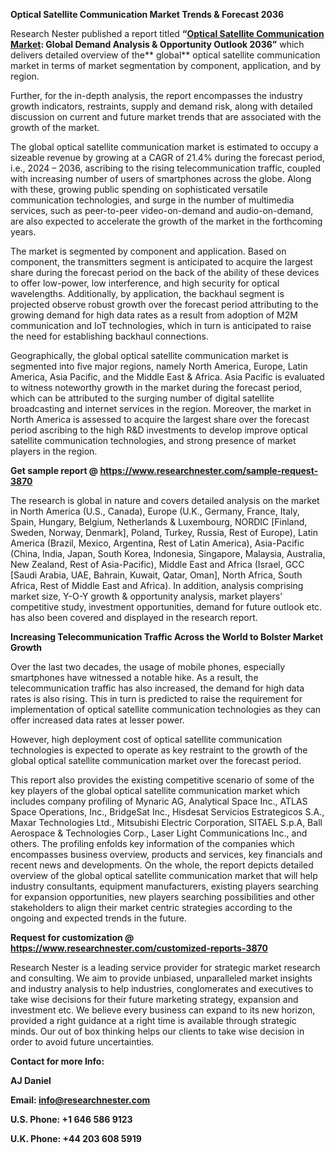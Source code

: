 ﻿**Optical Satellite Communication Market <a name="_hlk92730037"></a>Trends & Forecast 2036**

Research Nester published a report titled **“[Optical Satellite Communication Market](https://www.researchnester.com/reports/optical-satellite-communication-market/3870): Global Demand Analysis & Opportunity Outlook 2036”** which delivers detailed overview of the** global** optical satellite communication market in terms of market segmentation by component, application, and by region.

Further, for the in-depth analysis, the report encompasses the industry growth indicators, restraints, supply and demand risk, along with detailed discussion on current and future market trends that are associated with the growth of the market.

The global optical satellite communication market is estimated to occupy a sizeable revenue by growing at a CAGR of <a name="_hlk91521038"></a>21.4% during the forecast period, i.e., 2024 – 2036, ascribing to the rising telecommunication traffic, coupled with increasing number of users of smartphones across the globe. Along with these, growing public spending on sophisticated versatile communication technologies, and surge in the number of multimedia services, such as peer-to-peer video-on-demand and audio-on-demand, are also expected to accelerate the growth of the market in the forthcoming years. 

The market is segmented by component and application. Based on component, the transmitters segment is anticipated to acquire the largest share during the forecast period on the back of the ability of these devices to offer low-power, low interference, and high security for optical wavelengths. Additionally, by application, the backhaul segment is projected observe robust growth over the forecast period attributing to the growing demand for high data rates as a result from adoption of M2M communication and IoT technologies, which in turn is anticipated to raise the need for establishing backhaul connections.  

Geographically, the global optical satellite communication market is segmented into five major regions, namely North America, Europe, Latin America, Asia Pacific, and the Middle East & Africa. Asia Pacific is evaluated to witness noteworthy growth in the market during the forecast period, which can be attributed to the surging number of digital satellite broadcasting and internet services in the region. Moreover, the market in North America is assessed to acquire the largest share over the forecast period ascribing to the high R&D investments to develop improve optical satellite communication technologies, and strong presence of market players in the region.

**Get sample report @ <https://www.researchnester.com/sample-request-3870>** 

The research is global in nature and covers detailed analysis on the market in North America (U.S., Canada), Europe (U.K., Germany, France, Italy, Spain, Hungary, Belgium, Netherlands & Luxembourg, NORDIC [Finland, Sweden, Norway, Denmark], Poland, Turkey, Russia, Rest of Europe), Latin America (Brazil, Mexico, Argentina, Rest of Latin America), Asia-Pacific (China, India, Japan, South Korea, Indonesia, Singapore, Malaysia, Australia, New Zealand, Rest of Asia-Pacific), Middle East and Africa (Israel, GCC [Saudi Arabia, UAE, Bahrain, Kuwait, Qatar, Oman], North Africa, South Africa, Rest of Middle East and Africa). In addition, analysis comprising market size, Y-O-Y growth & opportunity analysis, market players’ competitive study, investment opportunities, demand for future outlook etc. has also been covered and displayed in the research report.

**Increasing Telecommunication Traffic Across the World to Bolster Market Growth**

Over the last two decades, the usage of mobile phones, especially smartphones have witnessed a notable hike. As a result, the telecommunication traffic has also increased, the demand for high data rates is also rising. This in turn is predicted to raise the requirement for implementation of optical satellite communication technologies as they can offer increased data rates at lesser power.

However, high deployment cost of optical satellite communication technologies is expected to operate as key restraint to the growth of the global optical satellite communication market over the forecast period.

This report also provides the existing competitive scenario of some of the key players of the global optical satellite communication market which includes company profiling of Mynaric AG, Analytical Space Inc., ATLAS Space Operations, Inc., BridgeSat Inc., Hisdesat Servicios Estrategicos S.A., Maxar Technologies Ltd., Mitsubishi Electric Corporation, SITAEL S.p.A, Ball Aerospace & Technologies Corp., Laser Light Communications Inc., and others. The profiling enfolds key information of the companies which encompasses business overview, products and services, key financials and recent news and developments. On the whole, the report depicts detailed overview of the global optical satellite communication market that will help industry consultants, equipment manufacturers, existing players searching for expansion opportunities, new players searching possibilities and other stakeholders to align their market centric strategies according to the ongoing and expected trends in the future.      

**Request for customization @ <https://www.researchnester.com/customized-reports-3870>**   

Research Nester is a leading service provider for strategic market research and consulting. We aim to provide unbiased, unparalleled market insights and industry analysis to help industries, conglomerates and executives to take wise decisions for their future marketing strategy, expansion and investment etc. We believe every business can expand to its new horizon, provided a right guidance at a right time is available through strategic minds. Our out of box thinking helps our clients to take wise decision in order to avoid future uncertainties.

**Contact for more Info:**

**AJ Daniel**

**Email: info@researchnester.com**

**U.S. Phone: +1 646 586 9123** 

**U.K. Phone: +44 203 608 5919**
